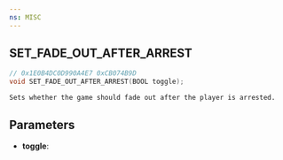 ```yaml
---
ns: MISC
---
```

## SET_FADE_OUT_AFTER_ARREST

```c
// 0x1E0B4DC0D990A4E7 0xCB074B9D
void SET_FADE_OUT_AFTER_ARREST(BOOL toggle);
```

```
Sets whether the game should fade out after the player is arrested.  
```

## Parameters
* **toggle**: 

